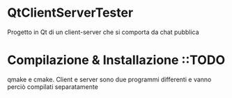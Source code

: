 # QtClientServerTester
Progetto in Qt di un client-server che si comporta da chat pubblica

# Compilazione & Installazione ::TODO

qmake e cmake. Client e server sono due programmi differenti e vanno perciò compilati separatamente

